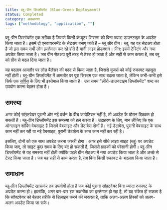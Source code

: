```yaml
---
title: ब्लू-ग्रीन डिप्लॉयमेंट (Blue-Green Deployment)
status: Completed
category: अवधारणा
tags: ["methodology", "application", ""]
---
```


ब्लू-ग्रीन डिप्लॉयमेंट एक तरीका है जिससे किसी कंप्यूटर सिस्टम को बिना ज्यादा डाउनटाइम के अपडेट किया जाता है। इसमें दो एनवायरनमेंट के सेटअप बनाए जाते हैं – ब्लू और ग्रीन। ब्लू: यह वह सेटअप होता है जो इस समय सभी लोग इस्तेमाल कर रहे होते हैं यानी लाइव प्रोडक्शन। ग्रीन: इसमें टेस्टिंग और नया अपडेट किया जाता है। जब ग्रीन सेटअप पूरी तरह से टेस्ट हो जाता है और सही से काम करता है, तब ब्लू को ग्रीन से बदल दिया जाता है। 

यह बदलाव आमतौर पर लोड बैलेंसर की मदद से किया जाता है, जिससे यूजर्स को कोई रुकावट महसूस नहीं होती। ब्लू-ग्रीन डिप्लॉयमेंट में आमतौर पर पूरा सिस्टम एक साथ बदला जाता है, लेकिन कभी-कभी इसे सिर्फ एक [सर्विस](/hi/service/) के लिए भी इस्तेमाल किया जाता है। उस समय "ज़ीरो-डाउनटाइम डिप्लॉयमेंट" शब्द का उपयोग करना बेहतर होता है।

## समस्या

अगर कोई सॉफ़्टवेयर पुरानी और नई वर्जन के बीच कम्पैटिबल नहीं है, तो अपडेट के दौरान दिक्कत हो सकती है। ब्लू-ग्रीन डिप्लॉयमेंट इस समस्या को हल करता है। उदाहरण के लिए, मान लीजिए कि एक ऑनलाइन शॉपिंग वेबसाइट है जिसमें वेबसाइट और डेटाबेस दोनों हैं। नई डेटाबेस, पुरानी वेबसाइट के साथ काम नहीं कर रही या नई वेबसाइट, पुरानी डेटाबेस के साथ काम नहीं कर रही है।

इसलिए, दोनों को एक साथ अपडेट करना जरूरी होगा। अगर इसे सीधे लाइव साइट (ब्लू) पर अपडेट किया जाए, तो साइट कुछ समय के लिए बंद हो सकती है, जिससे ग्राहकों को परेशानी होगी। ब्लू-ग्रीन डिप्लॉयमेंट से यह समस्या नहीं होती क्योंकि पहले ग्रीन सेटअप में नया अपडेट किया जाता है और अच्छे से टेस्ट किया जाता है। जब यह सही से काम करता है, तब बिना किसी रुकावट के बदलाव किया जाता है।

## समाधान 

ब्लू-ग्रीन डिप्लॉयमेंट खासकर तब उपयोगी होता है जब कोई पुराना सॉफ़्टवेयर बिना ज्यादा रुकावट के अपडेट करना हो। हालांकि, अगर बार-बार इस तकनीक का इस्तेमाल हो रहा है, तो यह संकेत हो सकता है कि सॉफ़्टवेयर को बेहतर तरीके से डिज़ाइन करने की जरूरत है, ताकि अलग-अलग हिस्सों को अलग-अलग अपडेट किया जा सके।
